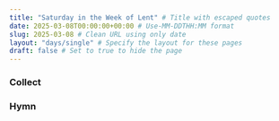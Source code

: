 ```yaml
---
title: "Saturday in the Week of Lent" # Title with escaped quotes
date: 2025-03-08T00:00:00+00:00 # Use-MM-DDTHH:MM format
slug: 2025-03-08 # Clean URL using only date
layout: "days/single" # Specify the layout for these pages
draft: false # Set to true to hide the page
---
```


### Collect


### Hymn